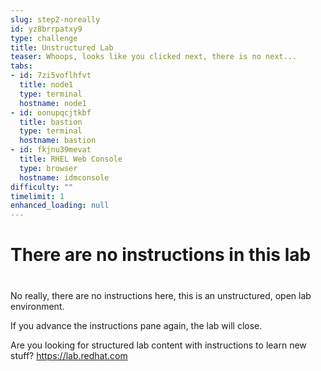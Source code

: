 ```yaml
---
slug: step2-noreally
id: yz8brrpatxy9
type: challenge
title: Unstructured Lab
teaser: Whoops, looks like you clicked next, there is no next...
tabs:
- id: 7zi5voflhfvt
  title: node1
  type: terminal
  hostname: node1
- id: oonupqcjtkbf
  title: bastion
  type: terminal
  hostname: bastion
- id: fkjnu39mevat
  title: RHEL Web Console
  type: browser
  hostname: idmconsole
difficulty: ""
timelimit: 1
enhanced_loading: null
---
```

# There are no instructions in this lab
#
No really, there are no instructions here, this is an unstructured, open lab environment.

If you advance the instructions pane again, the lab will close.

Are you looking for structured lab content with instructions to learn new stuff?
https://lab.redhat.com

